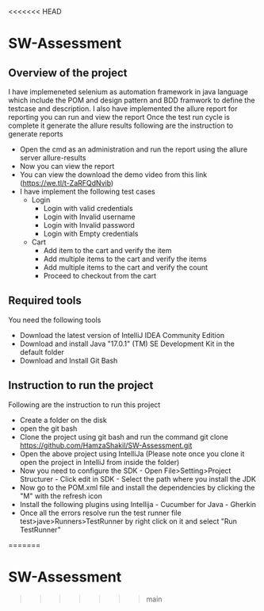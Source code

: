 <<<<<<< HEAD
# SW-Assessment
## Overview of the project
I have implemeneted selenium as automation framework in java language which include the POM and design pattern and BDD framwork to define the testcase and description. I also have implemented the allure report for reporting you can run and view the report Once the test run cycle is complete it generate the allure results following are the instruction to generate reports
  - Open the cmd as an administration and run the report using the allure server allure-results
  - Now you can view the report
  - You can view the download the demo video from this link (https://we.tl/t-ZaRFQdNvib)
- I have implement the following test cases
  - Login 
    - Login with valid credentials
    - Login with Invalid username
    - Login with Invalid password
    - Login with Empty credentials
  - Cart
    - Add item to the cart and verify the item
    - Add multiple items to the cart and verify the items
    - Add multiple items to the cart and verify the count
    - Proceed to checkout from the cart
## Required tools 
You need the following tools 
 - Download the latest version of IntelliJ IDEA Community Edition
 - Download and install Java "17.0.1" (TM) SE Development Kit in the default folder
 - Download and Install Git Bash
## Instruction to run the project
Following are the instruction to run this project
  - Create a folder on the disk
  - open the git bash
  - Clone the project using git bash and run the command git clone https://github.com/HamzaShakil/SW-Assessment.git
  - Open the above project using IntelliJa (Please note once you clone it open the project in IntelliJ from inside the folder)
  -  Now you need to configure the SDK
    - Open File>Setting>Project Structurer
    - Click edit in SDK
    - Select the path where you install the JDK
  - Now go to the POM.xml file and install the dependencies by clicking the "M" with the refresh icon
  -  Install the following plugins using Intellija
    - Cucumber for Java
    - Gherkin
 - Once all the errors resolve run the test runner file test>jave>Runners>TestRunner by right click on it and select "Run TestRunner"

      
      
    
=======
# SW-Assessment
>>>>>>> main
